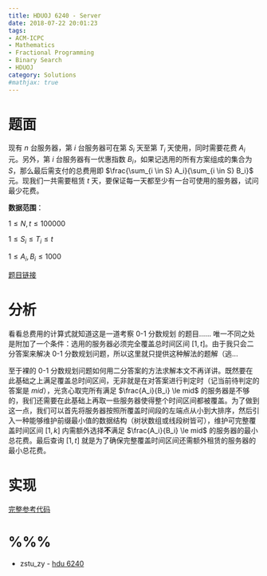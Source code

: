 ```yaml
---
title: HDUOJ 6240 - Server
date: 2018-07-22 20:01:23
tags: 
- ACM-ICPC
- Mathematics
- Fractional Programming
- Binary Search
- HDUOJ
category: Solutions
#mathjax: true
---
```


# 题面

现有 $n$ 台服务器，第 $i$ 台服务器可在第 $S_i$ 天至第 $T_i$ 天使用，同时需要花费 $A_i$ 元。另外，第 $i$ 台服务器有一优惠指数 $B_i$，如果记选用的所有方案组成的集合为 $S$，那么最后需支付的总费用即 $\frac{\sum_{i \in S} A_i}{\sum_{i \in S} B_i}$ 元。现我们一共需要租赁 $t$ 天，要保证每一天都至少有一台可使用的服务器，试问最少花费。

**数据范围**：

$1 \le N, t \le 100000$

$1 \le S_i \le T_i \le t$

$1 \le A_i, B_i \le 1000$

[题目链接](http://acm.hdu.edu.cn/showproblem.php?pid=6240)

# 分析

看看总费用的计算式就知道这是一道考察 0-1 分数规划 的题目…… 唯一不同之处是附加了一个条件：选用的服务器必须完全覆盖总时间区间 $[1, t]$。由于我只会二分答案来解决 0-1 分数规划问题，所以这里就只提供这种解法的题解（逃...

至于裸的 0-1 分数规划问题如何用二分答案的方法求解本文不再详讲。既然要在此基础之上满足覆盖总时间区间，无非就是在对答案进行判定时（记当前待判定的答案是 $mid$），光贪心取完所有满足 $\frac{A_i}{B_i} \le mid$ 的服务器是不够的，我们还需要在此基础上再取一些服务器使得整个时间区间都被覆盖。为了做到这一点，我们可以首先将服务器按照所覆盖时间段的左端点从小到大排序，然后引入一种能够维护前缀最小值的数据结构（树状数组或线段树皆可），维护可完整覆盖时间区间 $[1, k]$ 内需额外选择**不**满足 $\frac{A_i}{B_i} \le mid$ 的服务器的最小总花费。最后查询 $[1, t]$ 就是为了确保完整覆盖时间区间还需额外租赁的服务器的最小总花费。

# 实现

[完整参考代码](https://github.com/codgician/ACM-ICPC/blob/master/HDUOJ/6240/binary_search_qfp_binary_indexed_tree.cpp)

# %%%

- zstu_zy - [hdu 6240](https://blog.csdn.net/zstu_zy/article/details/78661382)